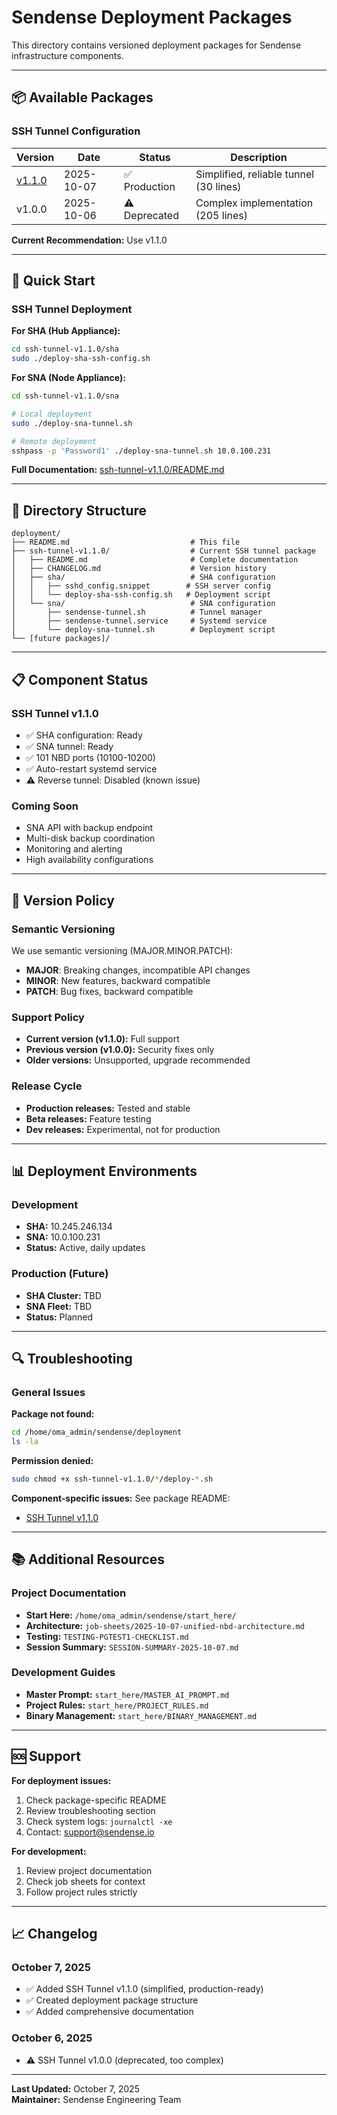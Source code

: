 # Sendense Deployment Packages

This directory contains versioned deployment packages for Sendense infrastructure components.

---

## 📦 **Available Packages**

### **SSH Tunnel Configuration**

| Version | Date | Status | Description |
|---------|------|--------|-------------|
| [v1.1.0](ssh-tunnel-v1.1.0/) | 2025-10-07 | ✅ Production | Simplified, reliable tunnel (30 lines) |
| v1.0.0 | 2025-10-06 | ⚠️ Deprecated | Complex implementation (205 lines) |

**Current Recommendation:** Use v1.1.0

---

## 🚀 **Quick Start**

### **SSH Tunnel Deployment**

**For SHA (Hub Appliance):**
```bash
cd ssh-tunnel-v1.1.0/sha
sudo ./deploy-sha-ssh-config.sh
```

**For SNA (Node Appliance):**
```bash
cd ssh-tunnel-v1.1.0/sna

# Local deployment
sudo ./deploy-sna-tunnel.sh

# Remote deployment
sshpass -p 'Password1' ./deploy-sna-tunnel.sh 10.0.100.231
```

**Full Documentation:** [ssh-tunnel-v1.1.0/README.md](ssh-tunnel-v1.1.0/README.md)

---

## 📁 **Directory Structure**

```
deployment/
├── README.md                           # This file
├── ssh-tunnel-v1.1.0/                  # Current SSH tunnel package
│   ├── README.md                       # Complete documentation
│   ├── CHANGELOG.md                    # Version history
│   ├── sha/                            # SHA configuration
│   │   ├── sshd_config.snippet        # SSH server config
│   │   └── deploy-sha-ssh-config.sh   # Deployment script
│   └── sna/                            # SNA configuration
│       ├── sendense-tunnel.sh          # Tunnel manager
│       ├── sendense-tunnel.service     # Systemd service
│       └── deploy-sna-tunnel.sh        # Deployment script
└── [future packages]/
```

---

## 📋 **Component Status**

### **SSH Tunnel v1.1.0**
- ✅ SHA configuration: Ready
- ✅ SNA tunnel: Ready
- ✅ 101 NBD ports (10100-10200)
- ✅ Auto-restart systemd service
- ⚠️ Reverse tunnel: Disabled (known issue)

### **Coming Soon**
- SNA API with backup endpoint
- Multi-disk backup coordination
- Monitoring and alerting
- High availability configurations

---

## 🔄 **Version Policy**

### **Semantic Versioning**
We use semantic versioning (MAJOR.MINOR.PATCH):
- **MAJOR**: Breaking changes, incompatible API changes
- **MINOR**: New features, backward compatible
- **PATCH**: Bug fixes, backward compatible

### **Support Policy**
- **Current version (v1.1.0):** Full support
- **Previous version (v1.0.0):** Security fixes only
- **Older versions:** Unsupported, upgrade recommended

### **Release Cycle**
- **Production releases:** Tested and stable
- **Beta releases:** Feature testing
- **Dev releases:** Experimental, not for production

---

## 📊 **Deployment Environments**

### **Development**
- **SHA:** 10.245.246.134
- **SNA:** 10.0.100.231
- **Status:** Active, daily updates

### **Production** (Future)
- **SHA Cluster:** TBD
- **SNA Fleet:** TBD
- **Status:** Planned

---

## 🔍 **Troubleshooting**

### **General Issues**

**Package not found:**
```bash
cd /home/oma_admin/sendense/deployment
ls -la
```

**Permission denied:**
```bash
sudo chmod +x ssh-tunnel-v1.1.0/*/deploy-*.sh
```

**Component-specific issues:**
See package README:
- [SSH Tunnel v1.1.0](ssh-tunnel-v1.1.0/README.md#troubleshooting)

---

## 📚 **Additional Resources**

### **Project Documentation**
- **Start Here:** `/home/oma_admin/sendense/start_here/`
- **Architecture:** `job-sheets/2025-10-07-unified-nbd-architecture.md`
- **Testing:** `TESTING-PGTEST1-CHECKLIST.md`
- **Session Summary:** `SESSION-SUMMARY-2025-10-07.md`

### **Development Guides**
- **Master Prompt:** `start_here/MASTER_AI_PROMPT.md`
- **Project Rules:** `start_here/PROJECT_RULES.md`
- **Binary Management:** `start_here/BINARY_MANAGEMENT.md`

---

## 🆘 **Support**

**For deployment issues:**
1. Check package-specific README
2. Review troubleshooting section
3. Check system logs: `journalctl -xe`
4. Contact: support@sendense.io

**For development:**
1. Review project documentation
2. Check job sheets for context
3. Follow project rules strictly

---

## 📈 **Changelog**

### October 7, 2025
- ✅ Added SSH Tunnel v1.1.0 (simplified, production-ready)
- ✅ Created deployment package structure
- ✅ Added comprehensive documentation

### October 6, 2025
- ⚠️ SSH Tunnel v1.0.0 (deprecated, too complex)

---

**Last Updated:** October 7, 2025  
**Maintainer:** Sendense Engineering Team

